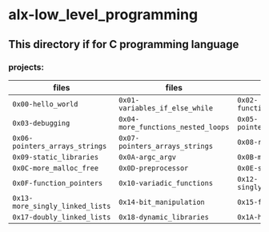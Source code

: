 # alx-low_level_programming

## This directory if for C programming language

### projects:

| files | files | files |
| ------ | ------ | ------ |
| `0x00-hello_world` | `0x01-variables_if_else_while` | `0x02-functions_nested_loops` |
| `0x03-debugging` | `0x04-more_functions_nested_loops` | `0x05-pointers_arrays_strings` |
| `0x06-pointers_arrays_strings` | `0x07-pointers_arrays_strings` | `0x08-recursion` |
| `0x09-static_libraries` | `0x0A-argc_argv` | `0x0B-malloc_free` |
| `0x0C-more_malloc_free` | `0x0D-preprocessor` | `0x0E-structures_typedef` |
| `0x0F-function_pointers` | `0x10-variadic_functions` | `0x12-singly_linked_lists` |
| `0x13-more_singly_linked_lists` | `0x14-bit_manipulation` | `0x15-file_io` |
| `0x17-doubly_linked_lists` | `0x18-dynamic_libraries` | `0x1A-hash_tables` |
